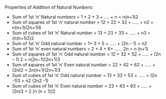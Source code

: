 Properties of Addition of Natural Numbers:
* Sum of 1st ‘n’ Natural numbers =  1 + 2 + 3 + …. + n = n(n+1)2
* Sum of squares of 1st ‘n’ natural number  =  12 + 22 + 32 + ….. + n2  = n(n+1)(2n+1)6
* Sum of cubes of 1st ‘n’ Natural number  =  13 + 23 + 33 + ….. + n3  = (n(n+1)2)2
* Sum of 1st ‘n’ Odd natural number  =  1+ 3 + 5 + ….. + (2n – 1)  = n2
* Sum of 1st ‘n’ even natural numbers  = 2 + 4 + 6+ …….2n = n (n+1)
* Sum of squares of 1st ‘n’ Odd natural number = 12 + 32 + 52 + ….. + (2n – 1) 2 = n(2n−1)(2n+1)3
* Sum of squares of 1st ‘n’ Even natural number =  22 + 42 + 62 + ….. + (2n)2 = 2n(n+1)(2n+1)3
* Sum of cubes of 1st  ‘n’ Odd natural number =  13 + 33 + 53 + ….. + (2n -1)3 = n2 (2n2 -1)
* Sum of cubes of 1st  ‘n’ Even natural number  =  23 + 43 + 63 + ….. + (2n)3 = 2 [n (n + 1)]2

